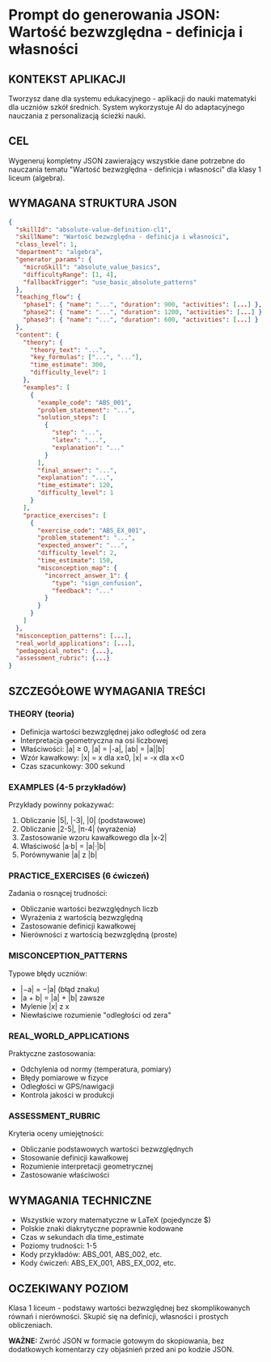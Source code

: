 # Prompt do generowania JSON: Wartość bezwzględna - definicja i własności

## KONTEKST APLIKACJI
Tworzysz dane dla systemu edukacyjnego - aplikacji do nauki matematyki dla uczniów szkół średnich. System wykorzystuje AI do adaptacyjnego nauczania z personalizacją ścieżki nauki. 

## CEL
Wygeneruj kompletny JSON zawierający wszystkie dane potrzebne do nauczania tematu "Wartość bezwzględna - definicja i własności" dla klasy 1 liceum (algebra).

## WYMAGANA STRUKTURA JSON
```json
{
  "skillId": "absolute-value-definition-cl1",
  "skillName": "Wartość bezwzględna - definicja i własności", 
  "class_level": 1,
  "department": "algebra",
  "generator_params": {
    "microSkill": "absolute_value_basics",
    "difficultyRange": [1, 4],
    "fallbackTrigger": "use_basic_absolute_patterns"
  },
  "teaching_flow": {
    "phase1": { "name": "...", "duration": 900, "activities": [...] },
    "phase2": { "name": "...", "duration": 1200, "activities": [...] },
    "phase3": { "name": "...", "duration": 600, "activities": [...] }
  },
  "content": {
    "theory": {
      "theory_text": "...",
      "key_formulas": ["...", "..."],
      "time_estimate": 300,
      "difficulty_level": 1
    },
    "examples": [
      {
        "example_code": "ABS_001",
        "problem_statement": "...",
        "solution_steps": [
          {
            "step": "...",
            "latex": "...",
            "explanation": "..."
          }
        ],
        "final_answer": "...",
        "explanation": "...",
        "time_estimate": 120,
        "difficulty_level": 1
      }
    ],
    "practice_exercises": [
      {
        "exercise_code": "ABS_EX_001",
        "problem_statement": "...",
        "expected_answer": "...",
        "difficulty_level": 2,
        "time_estimate": 150,
        "misconception_map": {
          "incorrect_answer_1": {
            "type": "sign_confusion",
            "feedback": "..."
          }
        }
      }
    ]
  },
  "misconception_patterns": [...],
  "real_world_applications": [...],
  "pedagogical_notes": {...},
  "assessment_rubric": {...}
}
```

## SZCZEGÓŁOWE WYMAGANIA TREŚCI

### THEORY (teoria)
- Definicja wartości bezwzględnej jako odległość od zera
- Interpretacja geometryczna na osi liczbowej
- Właściwości: |a| ≥ 0, |a| = |-a|, |ab| = |a||b|
- Wzór kawałkowy: |x| = x dla x≥0, |x| = -x dla x<0
- Czas szacunkowy: 300 sekund

### EXAMPLES (4-5 przykładów)
Przykłady powinny pokazywać:
1. Obliczanie |5|, |-3|, |0| (podstawowe)
2. Obliczanie |2-5|, |π-4| (wyrażenia)
3. Zastosowanie wzoru kawałkowego dla |x-2|
4. Właściwość |a·b| = |a|·|b|
5. Porównywanie |a| z |b|

### PRACTICE_EXERCISES (6 ćwiczeń)
Zadania o rosnącej trudności:
- Obliczanie wartości bezwzględnych liczb
- Wyrażenia z wartością bezwzględną
- Zastosowanie definicji kawałkowej
- Nierówności z wartością bezwzględną (proste)

### MISCONCEPTION_PATTERNS
Typowe błędy uczniów:
- |−a| = −|a| (błąd znaku)
- |a + b| = |a| + |b| zawsze
- Mylenie |x| z x
- Niewłaściwe rozumienie "odległości od zera"

### REAL_WORLD_APPLICATIONS
Praktyczne zastosowania:
- Odchylenia od normy (temperatura, pomiary)
- Błędy pomiarowe w fizyce
- Odległości w GPS/nawigacji
- Kontrola jakości w produkcji

### ASSESSMENT_RUBRIC
Kryteria oceny umiejętności:
- Obliczanie podstawowych wartości bezwzględnych
- Stosowanie definicji kawałkowej
- Rozumienie interpretacji geometrycznej
- Zastosowanie właściwości

## WYMAGANIA TECHNICZNE
- Wszystkie wzory matematyczne w LaTeX (pojedyncze $)
- Polskie znaki diakrytyczne poprawnie kodowane
- Czas w sekundach dla time_estimate
- Poziomy trudności: 1-5
- Kody przykładów: ABS_001, ABS_002, etc.
- Kody ćwiczeń: ABS_EX_001, ABS_EX_002, etc.

## OCZEKIWANY POZIOM
Klasa 1 liceum - podstawy wartości bezwzględnej bez skomplikowanych równań i nierówności. Skupić się na definicji, własności i prostych obliczeniach.

**WAŻNE:** Zwróć JSON w formacie gotowym do skopiowania, bez dodatkowych komentarzy czy objaśnień przed ani po kodzie JSON.